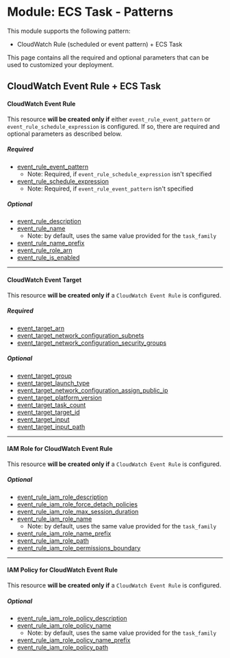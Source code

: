 # Module: ECS Task - Patterns

This module supports the following pattern:

- CloudWatch Rule (scheduled or event pattern) + ECS Task

This page contains all the required and optional parameters that can be used to customized your deployment.

## CloudWatch Event Rule + ECS Task

#### CloudWatch Event Rule

This resource **will be created only if** either `event_rule_event_pattern` or `event_rule_schedule_expression` is configured. If so, there are required and optional parameters as described below.

##### Required

- [event_rule_event_pattern](https://www.terraform.io/docs/providers/aws/r/cloudwatch_event_rule.html#event_pattern)
  - Note: Required, if `event_rule_schedule_expression` isn't specified
- [event_rule_schedule_expression](https://www.terraform.io/docs/providers/aws/r/cloudwatch_event_rule.html#schedule_expression)
  - Note: Required, if `event_rule_event_pattern` isn't specified

##### Optional

- [event_rule_description](https://www.terraform.io/docs/providers/aws/r/cloudwatch_event_rule.html#description)
- [event_rule_name](https://www.terraform.io/docs/providers/aws/r/cloudwatch_event_rule.html#name)
  - Note: by default, uses the same value provided for the `task_family`
- [event_rule_name_prefix](https://www.terraform.io/docs/providers/aws/r/cloudwatch_event_rule.html#name_prefix)
- [event_rule_role_arn](https://www.terraform.io/docs/providers/aws/r/cloudwatch_event_rule.html#role_arn)
- [event_rule_is_enabled](https://www.terraform.io/docs/providers/aws/r/cloudwatch_event_rule.html#is_enabled)

---

#### CloudWatch Event Target

This resource **will be created only if** a `CloudWatch Event Rule` is configured.

##### Required

- [event_target_arn](https://www.terraform.io/docs/providers/aws/r/cloudwatch_event_target.html#arn)
- [event_target_network_configuration_subnets](https://www.terraform.io/docs/providers/aws/r/cloudwatch_event_target.html#subnets)
- [event_target_network_configuration_security_groups](https://www.terraform.io/docs/providers/aws/r/cloudwatch_event_target.html#security_groups)

##### Optional

- [event_target_group](https://www.terraform.io/docs/providers/aws/r/cloudwatch_event_target.html#group)
- [event_target_launch_type](https://www.terraform.io/docs/providers/aws/r/cloudwatch_event_target.html#launch_type)
- [event_target_network_configuration_assign_public_ip](https://www.terraform.io/docs/providers/aws/r/cloudwatch_event_target.html#assign_public_ip)
- [event_target_platform_version](https://www.terraform.io/docs/providers/aws/r/cloudwatch_event_target.html#platform_version)
- [event_target_task_count](https://www.terraform.io/docs/providers/aws/r/cloudwatch_event_target.html#task_count)
- [event_target_target_id](https://www.terraform.io/docs/providers/aws/r/cloudwatch_event_target.html#target_id)
- [event_target_input](https://www.terraform.io/docs/providers/aws/r/cloudwatch_event_target.html#input)
- [event_target_input_path](https://www.terraform.io/docs/providers/aws/r/cloudwatch_event_target.html#input_path)

---

#### IAM Role for CloudWatch Event Rule

This resource **will be created only if** a `CloudWatch Event Rule` is configured.

##### Optional

- [event_rule_iam_role_description](https://www.terraform.io/docs/providers/aws/r/iam_role.html#description)
- [event_rule_iam_role_force_detach_policies](https://www.terraform.io/docs/providers/aws/r/iam_role.html#force_detach_policies)
- [event_rule_iam_role_max_session_duration](https://www.terraform.io/docs/providers/aws/r/iam_role.html#max_session_duration)
- [event_rule_iam_role_name](https://www.terraform.io/docs/providers/aws/r/iam_role.html#name)
  - Note: by default, uses the same value provided for the `task_family`
- [event_rule_iam_role_name_prefix](https://www.terraform.io/docs/providers/aws/r/iam_role.html#name_prefix)
- [event_rule_iam_role_path](https://www.terraform.io/docs/providers/aws/r/iam_role.html#path)
- [event_rule_iam_role_permissions_boundary](https://www.terraform.io/docs/providers/aws/r/iam_role.html#permissions_boundary)

---

#### IAM Policy for CloudWatch Event Rule

This resource **will be created only if** a `CloudWatch Event Rule` is configured.

##### Optional

- [event_rule_iam_role_policy_description](https://www.terraform.io/docs/providers/aws/r/iam_policy.html#description)
- [event_rule_iam_role_policy_name](https://www.terraform.io/docs/providers/aws/r/iam_policy.html#name)
  - Note: by default, uses the same value provided for the `task_family`
- [event_rule_iam_role_policy_name_prefix](https://www.terraform.io/docs/providers/aws/r/iam_policy.html#name_prefix)
- [event_rule_iam_role_policy_path](https://www.terraform.io/docs/providers/aws/r/iam_policy.html#path)
